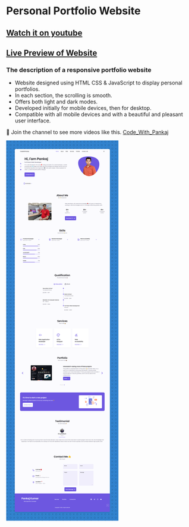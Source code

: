 # Personal Portfolio Website

## [Watch it on youtube](https://www.youtube.com/c/CodeWithPankaj1)

## [Live Preview of Website](https://pankajbaliyan.github.io/Personal_Portfolio/)

### The description of a responsive portfolio website

- Website designed using HTML CSS & JavaScript to display personal portfolios.
- In each section, the scrolling is smooth.
- Offers both light and dark modes.
- Developed initially for mobile devices, then for desktop.
- Compatible with all mobile devices and with a beautiful and pleasant user interface.

💙 Join the channel to see more videos like this. [Code_With_Pankaj](https://www.youtube.com/c/CodeWithPankaj1)

![preview img](/preview.png)
